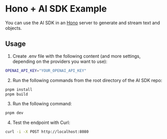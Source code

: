 # Hono + AI SDK Example

You can use the AI SDK in an [Hono](https://hono.dev/) server to generate and stream text and objects.

## Usage

1. Create .env file with the following content (and more settings, depending on the providers you want to use):

```sh
OPENAI_API_KEY="YOUR_OPENAI_API_KEY"
```

2. Run the following commands from the root directory of the AI SDK repo:

```sh
pnpm install
pnpm build
```

3. Run the following command:

```sh
pnpm dev
```

4. Test the endpoint with Curl:

```sh
curl -i -X POST http://localhost:8080
```
